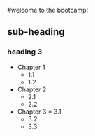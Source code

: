 #welcome to the bootcamp!

## sub-heading
### heading 3
- Chapter 1
  - 1.1
  - 1.2
- Chapter 2
  - 2.1
  - 2.2
- Chapter 3
  = 3.1
  - 3.2
  - 3.3